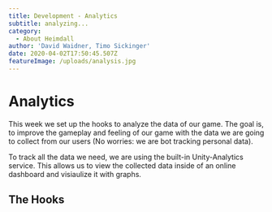 ```yaml
---
title: Development - Analytics
subtitle: analyzing...
category:
  - About Heimdall
author: 'David Waidner, Timo Sickinger'
date: 2020-04-02T17:50:45.507Z
featureImage: /uploads/analysis.jpg
---
```

# Analytics

This week we set up the hooks to analyze the data of our game. The goal is, to improve the gameplay and feeling of our game with the data we are going to collect from our users (No worries: we are bot tracking personal data).

To track all the data we need, we are using the built-in Unity-Analytics service. This allows us to view the collected data inside of an online dashboard and visiaulize it with graphs.



## The Hooks